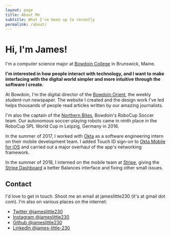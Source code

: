 ```yaml
---
layout: page
title: About Me
subtitle: What I've been up to recently
permalink: /about/
---
```


# Hi, I'm James!

I'm a computer science major at [Bowdoin College](http://bowdoin.edu) in Brunswick, Maine. 

**I'm interested in how people interact with technology, and I want to make interfacing with the digital world simpler and more intuitive through the software I create.**

At Bowdoin, I'm the digital director of the [Bowdoin Orient](http://bowdoinorient.com), the weekly student-run newspaper. The website I created and the design work I've led helps thousands of people read articles written by our amazing journalists.

I'm also the captain of the [Northern Bites](https://www.youtube.com/playlist?list=PLRY7aBBr3vauc4aQ1PkCt923_ayLOeStW), Bowdoin's RoboCup Soccer team. Our autonomous soccer-playing robots came in ninth place in the RoboCup SPL World Cup in Leipzig, Germany in 2016.

In the summer of 2017, I worked with [Okta](https://okta.com) as a software engineering intern on their mobile development team. I added Touch ID sign-on to [Okta Mobile for iOS](https://itunes.apple.com/us/app/okta-mobile/id580709251) and carried out a major overhaul of the app's networking framework.

In the summer of 2018, I interned on the mobile team at [Stripe](https://stripe.com), giving the [Stripe Dashboard](https://itunes.apple.com/us/app/stripe-dashboard/id978516833) a better Balances interface and fixing other small issues.

## Contact

I'd love to get in touch. Shoot me an email at jameslittle230 (it's at gmail dot com). I'm also on various places on the internet:

- [Twitter @jameslittle230](http://twitter.com/jameslittle230)
- [Instagram @jameslittle230](http://instagram.com/jameslittle230)
- [Github @jameslittle230](http://github.com/jameslittle230)
- [LinkedIn @james-little-230](http://linkedin.com/in/james-little-230)
